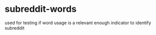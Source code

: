 # subreddit-words
used for testing if word usage is a relevant enough indicator to identify subreddit
